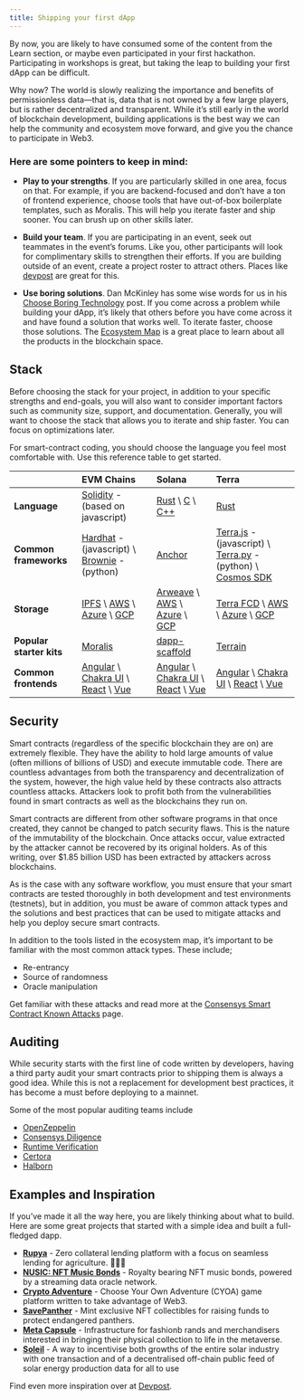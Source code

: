 ```yaml
---
title: Shipping your first dApp
---
```


By now, you are likely to have consumed some of the content from the Learn section, or maybe even participated in your
first hackathon. Participating in workshops is great, but taking the leap to building your first dApp can be difficult.

Why now? The world is slowly realizing the importance and benefits of permissionless data—that is, data that is not
owned by a few large players, but is rather decentralized and transparent. While it’s still early in the world of
blockchain development, building applications is the best way we can help the community and ecosystem move forward, and
give you the chance to participate in Web3.

### Here are some pointers to keep in mind:

- **Play to your strengths**. If you are particularly skilled in one area, focus on that. For example, if you are
  backend-focused and don’t have a ton of frontend experience, choose tools that have out-of-box boilerplate templates,
  such as Moralis. This will help you iterate faster and ship sooner. You can brush up on other skills later.

- **Build your team**. If you are participating in an event, seek out teammates in the event’s forums. Like you, other
  participants will look for complimentary skills to strengthen their efforts. If you are building outside of an event,
  create a project roster to attract others. Places like [devpost](https://devpost.com/software) are great for this.

- **Use boring solutions**. Dan McKinley has some wise words for us in his
  [Choose Boring Technology](https://mcfunley.com/choose-boring-technology) post. If you come across a problem while
  building your dApp, it’s likely that others before you have come across it and have found a solution that works well.
  To iterate faster, choose those solutions. The
  [Ecosystem Map](https://www.figma.com/proto/U6iAHSsDlqoJfOaNwRigeO/Ecosystem-Tools-Map?page-id=0%3A1&node-id=2%3A1242&viewport=264%2C48%2C0.68&scaling=scale-down)
  is a great place to learn about all the products in the blockchain space.

## Stack

Before choosing the stack for your project, in addition to your specific strengths and end-goals, you will also want to
consider important factors such as community size, support, and documentation. Generally, you will want to choose the
stack that allows you to iterate and ship faster. You can focus on optimizations later.

For smart-contract coding, you should choose the language you feel most comfortable with. Use this reference table to
get started.

|                          | EVM Chains                                                                                                                                                                                   | Solana                                                                                                                                                                                                  | Terra                                                                                                                                                                                                               |
| :----------------------- | :------------------------------------------------------------------------------------------------------------------------------------------------------------------------------------------- | :------------------------------------------------------------------------------------------------------------------------------------------------------------------------------------------------------ | :------------------------------------------------------------------------------------------------------------------------------------------------------------------------------------------------------------------ |
| **Language**             | [Solidity](https://docs.soliditylang.org/en/v0.8.13/) - (based on javascript)                                                                                                                | [Rust](https://www.rust-lang.org/) \ [C](https://www.iso.org/standard/74528.html) \ [C++](https://isocpp.org/)                                                                                          | [Rust](https://www.rust-lang.org/)                                                                                                                                                                                  |
| **Common frameworks**    | [Hardhat](https://hardhat.org/) - (javascript) \ [Brownie](https://eth-brownie.readthedocs.io/en/stable/index.html) - (python)                                                               | [Anchor](https://book.anchor-lang.com/)                                                                                                                                                                 | [Terra.js](https://terra-money.github.io/terra.js/) - (javascript) \ [Terra.py](https://github.com/terra-money/terra.py) - (python) \ [Cosmos SDK](https://v1.cosmos.network/sdk)                                   |
| **Storage**              | [IPFS](https://ipfs.io/) \ [AWS](https://aws.amazon.com/s3/) \ [Azure](https://docs.microsoft.com/en-us/azure/storage/common/storage-introduction) \ [GCP](https://cloud.google.com/storage) | [Arweave](https://www.arweave.org/) \ [AWS](https://aws.amazon.com/s3/) \ [Azure](https://docs.microsoft.com/en-us/azure/storage/common/storage-introduction) \ [GCP](https://cloud.google.com/storage) | [Terra FCD](https://github.com/terra-money/fcd) \ [AWS](https://aws.amazon.com/s3/) \ [Azure](https://docs.microsoft.com/en-us/azure/storage/common/storage-introduction) \ [GCP](https://cloud.google.com/storage) |
| **Popular starter kits** | [Moralis](https://moralis.io/)                                                                                                                                                               | [dapp-scaffold](https://github.com/solana-labs/dapp-scaffold)                                                                                                                                           | [Terrain](https://github.com/iboss-ptk/terrain)                                                                                                                                                                     |
| **Common frontends**     | [Angular](https://angular.io/) \ [Chakra UI](https://chakra-ui.com/) \ [React](https://reactjs.org/) \ [Vue](https://vuejs.org/)                                                             | [Angular](https://angular.io/) \ [Chakra UI](https://chakra-ui.com/) \ [React](https://reactjs.org/) \ [Vue](https://vuejs.org/)                                                                        | [Angular](https://angular.io/) \ [Chakra UI](https://chakra-ui.com/) \ [React](https://reactjs.org/) \ [Vue](https://vuejs.org/)                                                                                    |

## Security

Smart contracts (regardless of the specific blockchain they are on) are extremely flexible. They have the ability to
hold large amounts of value (often millions of billions of USD) and execute immutable code. There are countless
advantages from both the transparency and decentralization of the system, however, the high value held by these
contracts also attracts countless attacks. Attackers look to profit both from the vulnerabilities found in smart
contracts as well as the blockchains they run on.

Smart contracts are different from other software programs in that once created, they cannot be changed to patch
security flaws. This is the nature of the immutability of the blockchain. Once attacks occur, value extracted by the
attacker cannot be recovered by its original holders. As of this writing, over $1.85 billion USD has been extracted by
attackers across blockchains.

As is the case with any software workflow, you must ensure that your smart contracts are tested thoroughly in both
development and test environments (testnets), but in addition, you must be aware of common attack types and the
solutions and best practices that can be used to mitigate attacks and help you deploy secure smart contracts.

In addition to the tools listed in the ecosystem map, it’s important to be familiar with the most common attack types.
These include;

- Re-entrancy
- Source of randomness
- Oracle manipulation

Get familiar with these attacks and read more at the
[Consensys Smart Contract Known Attacks](https://consensys.github.io/smart-contract-best-practices/attacks/) page.

## Auditing

While security starts with the first line of code written by developers, having a third party audit your smart contracts
prior to shipping them is always a good idea. While this is not a replacement for development best practices, it has
become a must before deploying to a mainnet.

Some of the most popular auditing teams include

- [OpenZeppelin](https://openzeppelin.com/security-audits/)
- [Consensys Diligence](https://consensys.net/diligence/)
- [Runtime Verification](https://runtimeverification.com/smartcontract/)
- [Certora](https://www.certora.com/)
- [Halborn](https://halborn.com/)

## Examples and Inspiration

If you’ve made it all the way here, you are likely thinking about what to build. Here are some great projects that
started with a simple idea and built a full-fledged dapp.

- [**Rupya**](https://devfolio.co/submissions/rupya-776b) - Zero collateral lending platform with a focus on seamless
  lending for agriculture. 🧑🏽‍🌾
- [**NUSIC: NFT Music Bonds**](https://devpost.com/software/nusic-nft-music-oracle) - Royalty bearing NFT music bonds,
  powered by a streaming data oracle network.
- [**Crypto Adventure**](https://github.com/otaiga/CryptoAdventure) - Choose Your Own Adventure (CYOA) game platform
  written to take advantage of Web3.
- [**SavePanther**](https://showcase.ethglobal.com/roadtoweb3/savepanther) - Mint exclusive NFT collectibles for raising
  funds to protect endangered panthers.
- [**Meta Capsule**](https://showcase.ethglobal.com/buildquest/meta-capsule-x30ba) - Infrastructure for fashionb rands
  and merchandisers interested in bringing their physical collection to life in the metaverse.
- [**Soleil**](https://devpost.com/software/soleil) - A way to incentivise both growths of the entire solar industry
  with one transaction and of a decentralised off-chain public feed of solar energy production data for all to use

Find even more inspiration over at [Devpost](https://devpost.com/software/built-with/blockchain).
